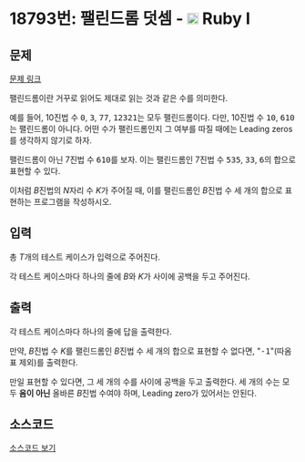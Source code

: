 # 18793번: 팰린드롬 덧셈 - <img src="https://static.solved.ac/tier_small/30.svg" style="height:20px" /> Ruby I

<!-- performance -->

<!-- 문제 제출 후 깃허브에 푸시를 했을 때 제출한 코드의 성능이 입력될 공간입니다.-->

<!-- end -->

## 문제

[문제 링크](https://boj.kr/18793)


<p>팰린드롬이란 거꾸로 읽어도 제대로 읽는 것과 같은 수를 의미한다.</p>

<p>예를 들어, 10진법 수 <samp>0</samp>, <samp>3</samp>, <samp>77</samp>, <samp>12321</samp>는&nbsp;모두 팰린드롬이다. 다만, 10진법 수 <samp>10</samp>, <samp>610</samp>는 팰린드롬이 아니다. 어떤 수가 팰린드롬인지 그 여부를 따질 때에는 Leading zeros를 생각하지 않기로 하자.</p>

<p>팰린드롬이 아닌 7진법 수 <samp>610</samp>를 보자. 이는 팰린드롬인 7진법 수 <samp>535</samp>, <samp>33</samp>, <samp>6</samp>의 합으로 표현할 수 있다.</p>

<p>이처럼 <em>B</em>진법의 <em>N</em>자리 수 <em>K</em>가 주어질 때, 이를 팰린드롬인 <em>B</em>진법 수 세 개의 합으로 표현하는 프로그램을 작성하시오.</p>



## 입력


<p>총 <em>T</em>개의 테스트 케이스가 입력으로 주어진다.</p>

<p>각 테스트 케이스마다 하나의 줄에 <em>B</em>와 <em>K</em>가 사이에 공백을 두고 주어진다.</p>



## 출력


<p>각 테스트 케이스마다 하나의 줄에 답을 출력한다.</p>

<p>만약, <em>B</em>진법 수 <em>K</em>를 팰린드롬인 <em>B</em>진법 수 세 개의 합으로 표현할 수 없다면, "<samp>-1</samp>"(따옴표 제외)를 출력한다.</p>

<p>만일 표현할 수 있다면, 그 세 개의 수를 사이에 공백을 두고 출력한다. 세 개의 수는 모두 <strong>음이 아닌</strong> 올바른 <em>B</em>진법 수여야 하며, Leading zero가 있어서는 안된다.</p>



## 소스코드

[소스코드 보기](팰린드롬%20덧셈.cpp)